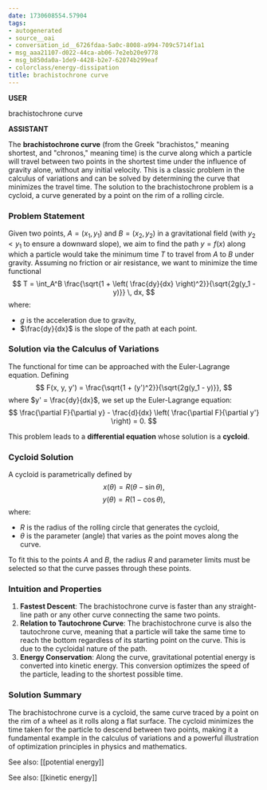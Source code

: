 ```yaml
---
date: 1730608554.57904
tags:
- autogenerated
- source__oai
- conversation_id__6726fdaa-5a0c-8008-a994-709c5714f1a1
- msg_aaa21107-d022-44ca-ab06-7e2eb20e9778
- msg_b850da0a-1de9-4428-b2e7-62074b299eaf
- colorclass/energy-dissipation
title: brachistochrone curve
---
```


**USER**

brachistochrone curve


**ASSISTANT**

The **brachistochrone curve** (from the Greek "brachistos," meaning shortest, and "chronos," meaning time) is the curve along which a particle will travel between two points in the shortest time under the influence of gravity alone, without any initial velocity. This is a classic problem in the calculus of variations and can be solved by determining the curve that minimizes the travel time. The solution to the brachistochrone problem is a cycloid, a curve generated by a point on the rim of a rolling circle.

### Problem Statement

Given two points, $A = (x_1, y_1)$ and $B = (x_2, y_2)$ in a gravitational field (with $y_2 < y_1$ to ensure a downward slope), we aim to find the path $y = f(x)$ along which a particle would take the minimum time $T$ to travel from $A$ to $B$ under gravity. Assuming no friction or air resistance, we want to minimize the time functional
$$
T = \int_A^B \frac{\sqrt{1 + \left( \frac{dy}{dx} \right)^2}}{\sqrt{2g(y_1 - y)}} \, dx,
$$
where:
- $g$ is the acceleration due to gravity,
- $\frac{dy}{dx}$ is the slope of the path at each point.

### Solution via the Calculus of Variations

The functional for time can be approached with the Euler-Lagrange equation. Defining
$$
F(x, y, y') = \frac{\sqrt{1 + (y')^2}}{\sqrt{2g(y_1 - y)}},
$$
where $y' = \frac{dy}{dx}$, we set up the Euler-Lagrange equation:
$$
\frac{\partial F}{\partial y} - \frac{d}{dx} \left( \frac{\partial F}{\partial y'} \right) = 0.
$$

This problem leads to a **differential equation** whose solution is a **cycloid**. 

### Cycloid Solution

A cycloid is parametrically defined by
$$
x(\theta) = R(\theta - \sin \theta),
$$
$$
y(\theta) = R(1 - \cos \theta),
$$
where:
- $R$ is the radius of the rolling circle that generates the cycloid,
- $\theta$ is the parameter (angle) that varies as the point moves along the curve.

To fit this to the points $A$ and $B$, the radius $R$ and parameter limits must be selected so that the curve passes through these points.

### Intuition and Properties

1. **Fastest Descent**: The brachistochrone curve is faster than any straight-line path or any other curve connecting the same two points.
2. **Relation to Tautochrone Curve**: The brachistochrone curve is also the tautochrone curve, meaning that a particle will take the same time to reach the bottom regardless of its starting point on the curve. This is due to the cycloidal nature of the path.
3. **Energy Conservation**: Along the curve, gravitational potential energy is converted into kinetic energy. This conversion optimizes the speed of the particle, leading to the shortest possible time.

### Solution Summary

The brachistochrone curve is a cycloid, the same curve traced by a point on the rim of a wheel as it rolls along a flat surface. The cycloid minimizes the time taken for the particle to descend between two points, making it a fundamental example in the calculus of variations and a powerful illustration of optimization principles in physics and mathematics.

See also: [[potential energy]]


See also: [[kinetic energy]]
